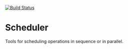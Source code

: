 [![Build Status](https://travis-ci.org/javadelight/scheduler.svg?branch=master)](https://travis-ci.org/javadelight/scheduler)

# Scheduler

Tools for scheduling operations in sequence or in parallel.
